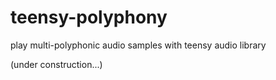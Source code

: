 # teensy-polyphony
play multi-polyphonic audio samples with teensy audio library 

(under construction...)
